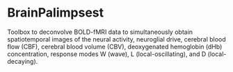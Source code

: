 # BrainPalimpsest
Toolbox to deconvolve BOLD-fMRI data to simultaneously obtain 
spatiotemporal images of the neural activity, neuroglial drive, 
cerebral blood flow (CBF), cerebral blood volume (CBV), 
deoxygenated hemoglobin (dHb) concentration, response modes 
W (wave), L (local-oscillating), and D (local-decaying).
